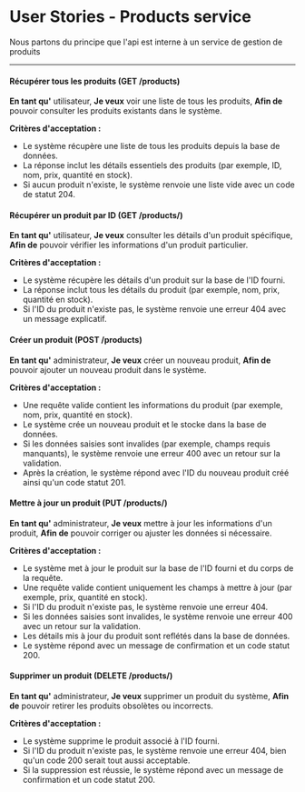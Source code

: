 # User Stories - Products service

Nous partons du principe que l'api est interne à un service de gestion de produits

---

#### **Récupérer tous les produits (GET /products)**
**En tant qu'** utilisateur,
**Je veux** voir une liste de tous les produits,
**Afin de** pouvoir consulter les produits existants dans le système.

**Critères d'acceptation :**
- Le système récupère une liste de tous les produits depuis la base de données.
- La réponse inclut les détails essentiels des produits (par exemple, ID, nom, prix, quantité en stock).
- Si aucun produit n'existe, le système renvoie une liste vide avec un code de statut 204.


#### **Récupérer un produit par ID (GET /products/<id>)**
**En tant qu'** utilisateur,
**Je veux** consulter les détails d'un produit spécifique,
**Afin de** pouvoir vérifier les informations d'un produit particulier.

**Critères d'acceptation :**
- Le système récupère les détails d'un produit sur la base de l'ID fourni.
- La réponse inclut tous les détails du produit (par exemple, nom, prix, quantité en stock).
- Si l'ID du produit n'existe pas, le système renvoie une erreur 404 avec un message explicatif.


#### **Créer un produit (POST /products)**
**En tant qu'** administrateur,
**Je veux** créer un nouveau produit,
**Afin de** pouvoir ajouter un nouveau produit dans le système.

**Critères d'acceptation :**
- Une requête valide contient les informations du produit (par exemple, nom, prix, quantité en stock).
- Le système crée un nouveau produit et le stocke dans la base de données.
- Si les données saisies sont invalides (par exemple, champs requis manquants), le système renvoie une erreur 400 avec un retour sur la validation.
- Après la création, le système répond avec l'ID du nouveau produit créé ainsi qu'un code statut 201.


#### **Mettre à jour un produit (PUT /products/<id>)**
**En tant qu'** administrateur,
**Je veux** mettre à jour les informations d'un produit,
**Afin de** pouvoir corriger ou ajuster les données si nécessaire.

**Critères d'acceptation :**
- Le système met à jour le produit sur la base de l'ID fourni et du corps de la requête.
- Une requête valide contient uniquement les champs à mettre à jour (par exemple, prix, quantité en stock).
- Si l'ID du produit n'existe pas, le système renvoie une erreur 404.
- Si les données saisies sont invalides, le système renvoie une erreur 400 avec un retour sur la validation.
- Les détails mis à jour du produit sont reflétés dans la base de données.
- Le système répond avec un message de confirmation et un code statut 200.


#### **Supprimer un produit (DELETE /products/<id>)**
**En tant qu'** administrateur,
**Je veux** supprimer un produit du système,
**Afin de** pouvoir retirer les produits obsolètes ou incorrects.

**Critères d'acceptation :**
- Le système supprime le produit associé à l'ID fourni.
- Si l'ID du produit n'existe pas, le système renvoie une erreur 404, bien qu'un code 200 serait tout aussi acceptable.
- Si la suppression est réussie, le système répond avec un message de confirmation et un code statut 200.